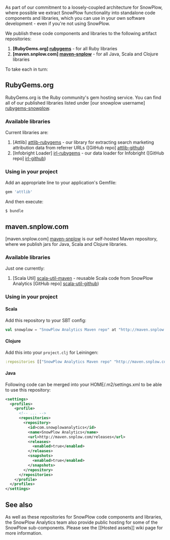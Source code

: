 As part of our commitment to a loosely-coupled architecture for SnowPlow, where possible we extract SnowPlow functionality into standalone code components and libraries, which you can use in your own software development - even if you're not using SnowPlow.

We publish these code components and libraries to the following artifact repositories:

1. **[RubyGems.org] [rubygems]** - for all Ruby libraries
2. **[maven.snplow.com] [maven-snplow]** - for all Java, Scala and Clojure libraries

To take each in turn:

## RubyGems.org

RubyGems.org is the Ruby community's gem hosting service. You can find all of our published libraries listed under [our snowplow username] [rubygems-snowplow].

### Available libraries

Current libraries are:

1. [Attlib] [attlib-rubygems] - our library for extracting search marketing attribution data from referrer URLs ([GitHub repo] [attlib-github])
2. [Infobright Loader] [irl-rubygems] - our data loader for Infobright ([GitHub repo] [irl-github])

### Using in your project

Add an appropriate line to your application's Gemfile:

```ruby
gem 'attlib'
```

And then execute:

    $ bundle

## maven.snplow.com

[maven.snplow.com] [maven-snplow] is our self-hosted Maven repository, where we publish jars for Java, Scala and Clojure libraries.

### Available libraries

Just one currently:

1. [Scala Util] [scala-util-maven] - reusable Scala code from SnowPlow Analytics [GitHub repo] [scala-util-github])

### Using in your project

#### Scala

Add this repository to your SBT config:

```scala
val snowplow = "SnowPlow Analytics Maven repo" at "http://maven.snplow.com/releases/"
```

#### Clojure

Add this into your `project.clj` for Leiningen:

```clojure
:repositories [["SnowPlow Analytics Maven repo" "http://maven.snplow.com/releases/"] 
```

#### Java

Following code can be merged into your HOME/.m2/settings.xml to be able to use this repository:

```xml
<settings>
  <profiles>
    <profile>
      <!-- ... -->
      <repositories>
        <repository>
          <id>com.snowplowanalytics</id>
          <name>SnowPlow Analytics</name>
          <url>http://maven.snplow.com/releases</url>
          <releases>
            <enabled>true</enabled>
          </releases>
          <snapshots>
            <enabled>true</enabled>
          </snapshots>
        </repository>
      </repositories>
    </profile>
  </profiles>
</settings>
```

## See also

As well as these repositories for SnowPlow code components and libraries, the SnowPlow Analytics team also provide public hosting for some of the SnowPlow sub-components. Please see the [[Hosted assets]] wiki page for more information.

[rubygems]: https://rubygems.org/
[maven-snplow]: http://maven.snplow.com/
[rubygems-snowplow]: https://rubygems.org/profiles/62878
[attlib-rubygems]: https://rubygems.org/gems/attlib
[attlib-github]: https://github.com/snowplow/attlib
[irl-rubygems]: https://rubygems.org/gems/infobright-loader
[irl-github]: https://github.com/snowplow/infobright-ruby-loader
[scala-util-maven]: http://maven.snplow.com/releases/com/snowplowanalytics/scala-util/0.1.0/
[scala-util-github]: https://github.com/snowplow/scala-util
